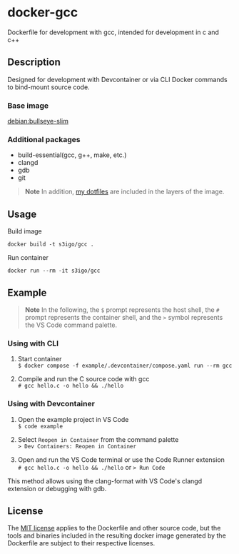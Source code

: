 # docker-gcc

Dockerfile for development with gcc, intended for development in c and c++

## Description

Designed for development with Devcontainer or via CLI Docker commands to bind-mount source code.

### Base image

[debian:bullseye-slim](https://hub.docker.com/_/debian)

### Additional packages

- build-essential(gcc, g++, make, etc.)
- clangd
- gdb
- git

> **Note**
> In addition, [my dotfiles](https://github.com/s3igo/dotfiles) are included in the layers of the image.

## Usage

Build image

```shell
docker build -t s3igo/gcc .
```

Run container

```shell
docker run --rm -it s3igo/gcc
```

## Example

> **Note**
> In the following, the `$` prompt represents the host shell,
> the `#` prompt represents the container shell,
> and the `>` symbol represents the VS Code command palette.

### Using with CLI

1. Start container  
`$ docker compose -f example/.devcontainer/compose.yaml run --rm gcc`

2. Compile and run the C source code with gcc  
`# gcc hello.c -o hello && ./hello`

### Using with Devcontainer

1. Open the example project in VS Code  
`$ code example`

2. Select `Reopen in Container` from the command palette  
`> Dev Containers: Reopen in Container`

3. Open and run the VS Code terminal or use the Code Runner extension  
`# gcc hello.c -o hello && ./hello` or `> Run Code`

This method allows using the clang-format with VS Code's clangd extension or debugging with gdb.

## License

The [MIT license](LICENSE) applies to the Dockerfile and other source code,
but the tools and binaries included in the resulting docker image generated by the Dockerfile
are subject to their respective licenses.
